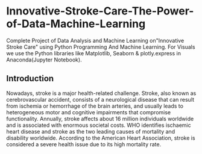 # Innovative-Stroke-Care-The-Power-of-Data-Machine-Learning
Complete Project of Data Analysis and Machine Learning on"Innovative Stroke Care" using Python Programming And Machine Learning.
For Visuals we use the Python libraries like Matplotlib, Seaborn & plotly.express in Anaconda(Jupyter Notebook).

## Introduction
Nowadays, stroke is a major health-related challenge. Stroke, also known as cerebrovascular accident, consists of a neurological disease that can result from ischemia or hemorrhage of the brain arteries, and usually leads to heterogeneous motor and cognitive impairments that compromise functionality. 
Annually, stroke affects about 16 million individuals worldwide and is associated with enormous societal costs. 
WHO identifies ischaemic heart disease and stroke as the two leading causes of mortality and disability worldwide.
According to the American Heart Association, stroke is considered a severe health issue due to its high mortality rate.


